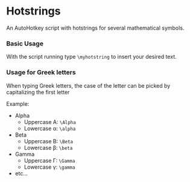 # Hotstrings
An AutoHotkey script with hotstrings for several mathematical symbols.

### Basic Usage

With the script running type ```\myhotstring``` to insert your desired text.

### Usage for Greek letters

When typing Greek letters, the case of the letter can be picked by capitalizing the first letter

Example:
- Alpha
    - Uppercase Α: ```\Alpha```
    - Lowercase α: ```\alpha```
- Beta
    - Uppercase Β: ```\Beta```
    - Lowercase β: ```\beta```
- Gamma
    - Uppercase Γ: ```\Gamma```
    - Lowercase γ: ```\gamma```
- etc...